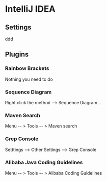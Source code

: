 # IntelliJ IDEA

## Settings
ddd

## Plugins
### Rainbow Brackets
Nothing you need to do

### Sequence Diagram
Right click the method --> Sequence Diagram...

### Maven Search
Menu -- > Tools -- > Maven search

### Grep Console
Setttings --> Other Settings --> Grep Console

### Alibaba Java Coding Guidelines
Menu -- > Tools -- > Alibaba Coding Guidelines
